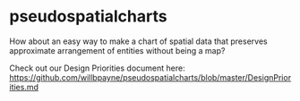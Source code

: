 # pseudospatialcharts
How about an easy way to make a chart of spatial data that preserves approximate arrangement of entities without being a map?

Check out our Design Priorities document here: https://github.com/willbpayne/pseudospatialcharts/blob/master/DesignPriorities.md
